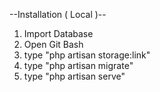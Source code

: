 --Installation ( Local )--
1. Import Database  
2. Open Git Bash
3. type "php artisan storage:link"
4. type "php artisan migrate"
5. type "php artisan serve"
